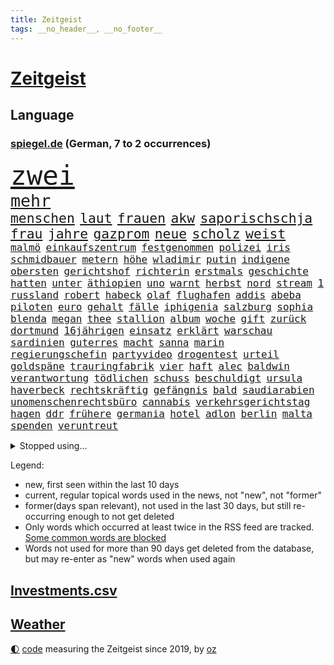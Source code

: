 ```yaml
---
title: Zeitgeist
tags: __no_header__, __no_footer__
---
```


# [Zeitgeist](https://oliz.io/zeitgeist/)

## Language

<h3><a href="https://www.spiegel.de" target="_blank">spiegel.de</a> (German, 7 to 2 occurrences)</h3>
<p style="font-family:monospace">
<span style="font-size:32pt"><a href="news_links.html#zwei" class="current">zwei</a></span>
<br>
<span style="font-size:20pt"><a href="news_links.html#mehr" class="current">mehr</a></span>
<br>
<span style="font-size:16pt"><a href="news_links.html#menschen" class="current">menschen</a></span>
<span style="font-size:16pt"><a href="news_links.html#laut" class="current">laut</a></span>
<span style="font-size:16pt"><a href="news_links.html#frauen" class="current">frauen</a></span>
<span style="font-size:16pt"><a href="news_links.html#akw" class="current">akw</a></span>
<span style="font-size:16pt"><a href="news_links.html#saporischschja" class="current">saporischschja</a></span>
<span style="font-size:16pt"><a href="news_links.html#frau" class="current">frau</a></span>
<span style="font-size:16pt"><a href="news_links.html#jahre" class="current">jahre</a></span>
<span style="font-size:16pt"><a href="news_links.html#gazprom" class="current">gazprom</a></span>
<span style="font-size:16pt"><a href="news_links.html#neue" class="current">neue</a></span>
<span style="font-size:16pt"><a href="news_links.html#scholz" class="current">scholz</a></span>
<span style="font-size:16pt"><a href="news_links.html#weist" class="current">weist</a></span>
<br>
<span style="font-size:12pt"><a href="news_links.html#malmö" class="new">malmö</a></span>
<span style="font-size:12pt"><a href="news_links.html#einkaufszentrum" class="current">einkaufszentrum</a></span>
<span style="font-size:12pt"><a href="news_links.html#festgenommen" class="current">festgenommen</a></span>
<span style="font-size:12pt"><a href="news_links.html#polizei" class="current">polizei</a></span>
<span style="font-size:12pt"><a href="news_links.html#iris" class="current">iris</a></span>
<span style="font-size:12pt"><a href="news_links.html#schmidbauer" class="new">schmidbauer</a></span>
<span style="font-size:12pt"><a href="news_links.html#metern" class="current">metern</a></span>
<span style="font-size:12pt"><a href="news_links.html#höhe" class="current">höhe</a></span>
<span style="font-size:12pt"><a href="news_links.html#wladimir" class="current">wladimir</a></span>
<span style="font-size:12pt"><a href="news_links.html#putin" class="current">putin</a></span>
<span style="font-size:12pt"><a href="news_links.html#indigene" class="current">indigene</a></span>
<span style="font-size:12pt"><a href="news_links.html#obersten" class="current">obersten</a></span>
<span style="font-size:12pt"><a href="news_links.html#gerichtshof" class="current">gerichtshof</a></span>
<span style="font-size:12pt"><a href="news_links.html#richterin" class="current">richterin</a></span>
<span style="font-size:12pt"><a href="news_links.html#erstmals" class="current">erstmals</a></span>
<span style="font-size:12pt"><a href="news_links.html#geschichte" class="current">geschichte</a></span>
<span style="font-size:12pt"><a href="news_links.html#hatten" class="current">hatten</a></span>
<span style="font-size:12pt"><a href="news_links.html#unter" class="current">unter</a></span>
<span style="font-size:12pt"><a href="news_links.html#äthiopien" class="current">äthiopien</a></span>
<span style="font-size:12pt"><a href="news_links.html#uno" class="current">uno</a></span>
<span style="font-size:12pt"><a href="news_links.html#warnt" class="current">warnt</a></span>
<span style="font-size:12pt"><a href="news_links.html#herbst" class="current">herbst</a></span>
<span style="font-size:12pt"><a href="news_links.html#nord" class="current">nord</a></span>
<span style="font-size:12pt"><a href="news_links.html#stream" class="current">stream</a></span>
<span style="font-size:12pt"><a href="news_links.html#1" class="current">1</a></span>
<span style="font-size:12pt"><a href="news_links.html#russland" class="current">russland</a></span>
<span style="font-size:12pt"><a href="news_links.html#robert" class="current">robert</a></span>
<span style="font-size:12pt"><a href="news_links.html#habeck" class="current">habeck</a></span>
<span style="font-size:12pt"><a href="news_links.html#olaf" class="current">olaf</a></span>
<span style="font-size:12pt"><a href="news_links.html#flughafen" class="current">flughafen</a></span>
<span style="font-size:12pt"><a href="news_links.html#addis" class="new">addis</a></span>
<span style="font-size:12pt"><a href="news_links.html#abeba" class="new">abeba</a></span>
<span style="font-size:12pt"><a href="news_links.html#piloten" class="current">piloten</a></span>
<span style="font-size:12pt"><a href="news_links.html#euro" class="current">euro</a></span>
<span style="font-size:12pt"><a href="news_links.html#gehalt" class="current">gehalt</a></span>
<span style="font-size:12pt"><a href="news_links.html#fälle" class="current">fälle</a></span>
<span style="font-size:12pt"><a href="news_links.html#iphigenia" class="new">iphigenia</a></span>
<span style="font-size:12pt"><a href="news_links.html#salzburg" class="new">salzburg</a></span>
<span style="font-size:12pt"><a href="news_links.html#sophia" class="new">sophia</a></span>
<span style="font-size:12pt"><a href="news_links.html#blenda" class="new">blenda</a></span>
<span style="font-size:12pt"><a href="news_links.html#megan" class="current">megan</a></span>
<span style="font-size:12pt"><a href="news_links.html#thee" class="new">thee</a></span>
<span style="font-size:12pt"><a href="news_links.html#stallion" class="new">stallion</a></span>
<span style="font-size:12pt"><a href="news_links.html#album" class="current">album</a></span>
<span style="font-size:12pt"><a href="news_links.html#woche" class="current">woche</a></span>
<span style="font-size:12pt"><a href="news_links.html#gift" class="current">gift</a></span>
<span style="font-size:12pt"><a href="news_links.html#zurück" class="current">zurück</a></span>
<span style="font-size:12pt"><a href="news_links.html#dortmund" class="current">dortmund</a></span>
<span style="font-size:12pt"><a href="news_links.html#16jährigen" class="current">16jährigen</a></span>
<span style="font-size:12pt"><a href="news_links.html#einsatz" class="current">einsatz</a></span>
<span style="font-size:12pt"><a href="news_links.html#erklärt" class="current">erklärt</a></span>
<span style="font-size:12pt"><a href="news_links.html#warschau" class="current">warschau</a></span>
<span style="font-size:12pt"><a href="news_links.html#sardinien" class="current">sardinien</a></span>
<span style="font-size:12pt"><a href="news_links.html#guterres" class="current">guterres</a></span>
<span style="font-size:12pt"><a href="news_links.html#macht" class="current">macht</a></span>
<span style="font-size:12pt"><a href="news_links.html#sanna" class="current">sanna</a></span>
<span style="font-size:12pt"><a href="news_links.html#marin" class="current">marin</a></span>
<span style="font-size:12pt"><a href="news_links.html#regierungschefin" class="current">regierungschefin</a></span>
<span style="font-size:12pt"><a href="news_links.html#partyvideo" class="new">partyvideo</a></span>
<span style="font-size:12pt"><a href="news_links.html#drogentest" class="new">drogentest</a></span>
<span style="font-size:12pt"><a href="news_links.html#urteil" class="current">urteil</a></span>
<span style="font-size:12pt"><a href="news_links.html#goldspäne" class="new">goldspäne</a></span>
<span style="font-size:12pt"><a href="news_links.html#trauringfabrik" class="new">trauringfabrik</a></span>
<span style="font-size:12pt"><a href="news_links.html#vier" class="current">vier</a></span>
<span style="font-size:12pt"><a href="news_links.html#haft" class="current">haft</a></span>
<span style="font-size:12pt"><a href="news_links.html#alec" class="current">alec</a></span>
<span style="font-size:12pt"><a href="news_links.html#baldwin" class="current">baldwin</a></span>
<span style="font-size:12pt"><a href="news_links.html#verantwortung" class="current">verantwortung</a></span>
<span style="font-size:12pt"><a href="news_links.html#tödlichen" class="current">tödlichen</a></span>
<span style="font-size:12pt"><a href="news_links.html#schuss" class="current">schuss</a></span>
<span style="font-size:12pt"><a href="news_links.html#beschuldigt" class="current">beschuldigt</a></span>
<span style="font-size:12pt"><a href="news_links.html#ursula" class="current">ursula</a></span>
<span style="font-size:12pt"><a href="news_links.html#haverbeck" class="new">haverbeck</a></span>
<span style="font-size:12pt"><a href="news_links.html#rechtskräftig" class="current">rechtskräftig</a></span>
<span style="font-size:12pt"><a href="news_links.html#gefängnis" class="current">gefängnis</a></span>
<span style="font-size:12pt"><a href="news_links.html#bald" class="current">bald</a></span>
<span style="font-size:12pt"><a href="news_links.html#saudiarabien" class="current">saudiarabien</a></span>
<span style="font-size:12pt"><a href="news_links.html#unomenschenrechtsbüro" class="new">unomenschenrechtsbüro</a></span>
<span style="font-size:12pt"><a href="news_links.html#cannabis" class="current">cannabis</a></span>
<span style="font-size:12pt"><a href="news_links.html#verkehrsgerichtstag" class="new">verkehrsgerichtstag</a></span>
<span style="font-size:12pt"><a href="news_links.html#hagen" class="current">hagen</a></span>
<span style="font-size:12pt"><a href="news_links.html#ddr" class="current">ddr</a></span>
<span style="font-size:12pt"><a href="news_links.html#frühere" class="current">frühere</a></span>
<span style="font-size:12pt"><a href="news_links.html#germania" class="current">germania</a></span>
<span style="font-size:12pt"><a href="news_links.html#hotel" class="current">hotel</a></span>
<span style="font-size:12pt"><a href="news_links.html#adlon" class="new">adlon</a></span>
<span style="font-size:12pt"><a href="news_links.html#berlin" class="current">berlin</a></span>
<span style="font-size:12pt"><a href="news_links.html#malta" class="current">malta</a></span>
<span style="font-size:12pt"><a href="news_links.html#spenden" class="current">spenden</a></span>
<span style="font-size:12pt"><a href="news_links.html#veruntreut" class="new">veruntreut</a></span>
</p>
<details>
<summary>Stopped using...</summary>
<p class="former" style="font-size:12pt">
gründer(666) kollegen(666) cdupolitiker(665) erholung(665) freien(665) jens(665) stoppen(665) verdient(665) beschwerde(664) genannt(664) klimaneutral(664) torjäger(664) wald(664) drama(663) drosten(663) gelernt(663) jörg(663) lockdowns(663) taylor(663) weitergeht(663) ändert(663) anstieg(662) erinnerungen(662) gefordert(662) gesorgt(662) verhängen(662) vielerorts(662) vorzeitig(662) berichte(661) bmw(661) frank(661) rückschlag(661) spur(661) teilnehmen(661) usbehörden(661) deswegen(660) lager(660) passen(660) reiner(660) verteidigungsministerin(660) ziemlich(660) csuchef(659) januar(659) jüdische(659) konzerne(659) kurs(659) liebe(659) lieben(659) partner(659) privaten(659) streitkräfte(659) umso(659) arbeitsplatz(658) beeinflussen(658) folgte(658) gewerkschaft(658) hunderten(658) investoren(658) lebenslanger(658) ließen(658) rassistische(658) schwedische(658) sicherte(658) stoppt(658) weshalb(658) 130(657) abends(657) bundesweit(657) eingesetzt(657) hintergründe(657) härter(657) kritische(657) messi(657) netflix(657) rafael(657) reichte(657) respekt(657) unabhängige(657) wohnen(657) abgeordnete(656) bundestags(656) bundesweite(656) geheimnis(656) gemeinsamen(656) maß(656) nahen(656) venezuela(656) versteckt(656) zuge(656) abgeben(655) bekämpfen(655) gestrichen(655) kräftig(655) ministerpräsidenten(655) nordsee(655) stimme(655) öl(655) anschläge(654) beschließen(654) crash(654) minderjährige(654) texas(654) zugunsten(654) abgesetzt(653) abschaffen(653) bahnhof(653) bestimmten(653) schreibt(653) stärke(653) 10(652) ausschuss(652) englische(652) vorstellen(652) abgehört(651) coronapolitik(651) durchsuchungen(651) gering(651) investitionen(651) kehrte(651) nordirland(651) roman(651) stuft(651) unbedingt(651) verlauf(651) aufgegeben(650) freilassung(650) journalistin(650) sinn(650) viertelfinale(650) berater(649) brauche(649) größeren(649) half(649) jedenfalls(649) kontrollen(649) rekordhoch(649) beschränkungen(648) gekauft(648) gestoppt(648) goldenen(648) kunst(648) privat(648) erneuten(647) gesetze(647) option(647) aktivistin(646) berühmte(646) ehepaar(646) feld(646) 3(645) design(645) euparlament(645) gerechnet(645) spotify(645) aktie(644) echten(644) ordnung(643) verfassung(643) überstanden(643) globale(642) text(642) argentinien(641) nationalen(641) springen(641) stiegen(641) vorgelegt(641) zurückgegangen(641) überholt(641) nase(639) prognosen(639) ausrüstung(638) schießen(638) änderungen(638) digital(637) top(637) kate(636) züge(636) auflagen(635) gemeinsames(635) insassen(635) politikerin(633) singapur(633) rasen(632) strengen(632) ämter(632) 76(630) gehörte(630) klimaziele(628) beweise(627) bundeswehrsoldaten(627) kapitel(624) vorläufig(624) angeboten(623) spannend(623) mindestlohn(621) schaut(620) termine(620) athletinnen(619) herausforderungen(617) beendete(615) erhebliche(614) annäherung(613) staatsoberhaupt(609) inseln(607) nächstes(606) bündnis(605) daheim(603) betrunkener(602) reihen(602) topspiel(602) gesetzlichen(600) quadratmeter(600) vereins(598) möglichkeit(594) ärgern(594) herzinfarkt(593) berühmtesten(590) brutalen(586) stopp(584) motivation(574) schlaf(564) niederländer(562) währung(557) gewinne(556) infos(556) zusätzlichen(556) fuhren(541) haiti(523) trümmern(520) bahnverkehr(517) wolken(516) direkten(514) carlos(511) fängt(508) rum(506) happy(503) verantwortliche(499) zusammengebrochen(495) reue(494) 2001(486) rumänien(476) fußballnationalmannschaft(456) brian(454) 25jährige(440) hofmann(437) genossen(432) ungeimpfte(429) gegend(428) gesichtet(419) müll(413) sammelt(409) fluggesellschaften(405) staatschefs(404) warb(403) unseres(402) novak(401) zerstörte(399) astronomen(398) liebt(397) arme(396) brannte(393) drohnen(393) verheerende(393) djoković(392) 9(388) düster(386) erpressen(386) britisches(384) rekordwert(383) autoren(382) floh(381) geldstrafen(378) knie(373) bedankt(372) flut(372) verstorben(372) winde(367) kyrgios(366) zögert(365) flutkatastrophe(364) forschungsteam(364) fällig(364) karrierecoach(364) hochwasser(363) 14jähriger(362) ahrtal(361) äußerung(359) wechselte(358) highlights(356) komitee(356) parlaments(354) berühmteste(349) alternative(345) musks(345) börsen(340) rückgabe(339) funktionen(338) tabellenführer(337) moderner(335) niedergang(332) social(332) ussoldaten(331) gehälter(328) ließe(328) momente(327) ausgeschöpft(326) fifa(326) illegaler(326) eindeutig(325) agiert(324) kalten(323) teamkollege(323) harris(321) staatsanwältin(318) umbruch(318) wittert(316) wachsende(315) tiger(314) minderheiten(313) abhängigkeit(307) absicht(307) einigt(307) staatssekretär(306) grafiken(305) jeffrey(304) beschlagnahmen(301) schränkt(300) minus(299) unterhaus(298) station(297) mehrfamilienhaus(296) erneutes(294) fluglinie(294) hofreiter(293) mischen(293) mächtig(290) suizid(290) kombination(288) kredite(286) plastikmüll(286) arbeitslosen(285) empfehlen(284) grundlegende(284) shanghai(282) perspektive(281) verblüffend(280) komplette(279) staates(279) umsetzung(279) aktivitäten(276) andrang(275) erreichbar(274) 30000(272) portal(271) rechtsextremer(271) anfangen(270) fahndet(266) siegerin(266) energieriesen(261) feuerte(259) königreich(257) rande(257) mehrheitlich(256) geschaut(255) netflixserie(255) schärfere(255) empfindliche(254) lärm(253) coaching(252) fabian(252) technischer(252) extremer(251) sportlichen(251) unterhaltung(251) entziehen(250) macrons(250) jahresbeginn(245) aktivistinnen(244) amtsinhaber(242) mache(242) dürr(240) kompromiss(240) sportliche(240) arbeitswelt(239) ausfuhr(239) kinderbetreuung(239) aussetzen(237) schande(237) management(236) kachelmann(232) pessimistisch(232) personalnot(230) eusanktionen(229) gestaltet(229) möchten(229) pflegerinnen(227) borrell(225) josep(225) verbündete(223) ebay(222) küche(221) beamter(220) transport(220) rechner(219) betrachtet(218) kader(217) sanitäter(216) südosten(216) genehmigt(214) wimbledon(214) einfaches(213) führungsriege(213) zerstörung(213) abwehrspieler(212) way(211) küken(209) landsmann(209) vorwoche(209) erfand(207) 2500(206) lambrecht(206) heftigem(204) zahlreicher(202) ausreise(201) auszugeben(200) beschäftigen(200) mutigen(198) peilt(198) pelé(198) einbrecher(197) erweitern(196) lebensmittelpreise(195) einfachen(194) hartes(194) krebs(194) mühsam(194) website(194) wild(194) strafzahlung(193) 2002(191) luftangriffe(191) kraftwerke(190) marilyn(189) angeheizt(187) dominant(187) unabhängiger(187) justizministerium(185) verweist(185) diabetes(183) gejagt(183) krankheiten(183) trick(183) bestand(182) elektronisch(182) strände(182) emotionalen(181) afrikanischen(180) orange(180) straflager(180) moniert(179) gezahlt(176) nützt(176) zurecht(176) reichweite(175) rüstungskonzern(175) gymnasium(174) nonnenwerth(174) unterbrechen(173) verleiht(173) 83jährige(172) unicef(172) ustruppen(172) vergab(172) andrij(171) philosoph(171) infolge(170) ordnet(170) homosexualität(169) kämpfern(169) wanderung(168) betreibt(167) end(167) verwaltung(167) übersteht(167) alarmbereitschaft(166) bill(166) kaja(166) male(166) schätzt(166) 17jährige(165) mögliches(165) verräter(165) weltlage(165) 40000(164) konkurrentin(163) unbewaffnete(163) untersuchungsbericht(163) aufsichtsrat(162) pausen(162) neubrandenburg(161) bürokratie(160) ramadan(160) verpuffen(160) autofahrerin(159) verübt(159) übergossen(158) disqualifiziert(156) wachsenden(156) einsam(155) immobilienpreise(155) zurückgewiesen(155) johanna(154) spiegeltitelstory(154) vorsichtig(154) gegendemonstranten(153) südamerika(153) aschaffenburg(152) luftraum(152) roller(152) ernsthaft(151) grundwasser(151) sensationelle(151) luxusautos(150) verspätet(149) gebiete(148) glimpflich(148) begeben(146) erneuerbare(146) gegenden(146) kunde(146) russlandsanktionen(146) ausweitung(145) geheimdienstchef(145) taktik(145) widmen(145) arbeitszeit(144) passé(144) masse(143) profitierte(143) sanktionspaket(143) 86jährige(142) inakzeptable(142) schneidet(142) betrieben(141) geforderten(141) sberbank(141) turner(141) aussetzung(140) außenpolitische(140) kiewer(140) statistisches(140) verbrauchern(140) regierungskritiker(139) ampelfraktionen(138) duo(138) verfolgungsjagd(138) zwingt(138) maskendeals(137) rabatt(137) emotionaler(136) offenbarung(136) importstopp(135) marathon(135) währenddessen(135) 2035(134) notwendige(134) robust(134) wiedereinführung(134) fatale(133) rheinmetall(133) träfe(133) ukrainekrieges(133) wesel(133) ölembargo(133) antwortet(132) microsoft(132) sexualisierte(132) institutionen(131) äckern(130) bekräftigte(129) euaußenbeauftragte(129) anden(127) gasembargo(127) geburtsklinik(127) raketenangriff(127) verbraucht(127) deep(126) nationalspielerin(126) patrick(125) wohngebiete(124) leuchten(123) anfänge(122) bewaffnet(122) ergab(122) lautete(122) burkhard(121) leitungen(121) sommerpause(121) einsamen(120) roms(120) staatsbürgerschaft(120) fukushima(119) jake(119) kapitulation(119) unerwünscht(119) vorort(119) 39(118) bundesverband(118) doppelsieg(118) satte(118) natobeitritt(117) zwangsarbeit(117) ausharren(116) auszugehen(115) kreuz(115) überziehen(115) atomkrieg(114) spürt(114) traditionsreiche(114) stilllegung(113) motto(112) partnern(112) öffentlicher(112) handys(111) minimal(111) sainz(111) träge(111) gewalttätige(110) jawort(110) my(110) schwarzes(110) besseres(109) bevölkerungsschutz(109) euroraum(109) schienennetz(109) schmecken(109) beruflichen(108) leber(108) natogipfel(108) rotes(108) volkswirtschaft(108) autobranche(107) kripo(107) meistert(107) orientierung(107) ach(106) beigelegt(106) beschuldigen(106) bestechlichkeit(106) bremse(106) getreidelieferungen(106) nuklearwaffen(106) bogen(105) zusammenstößen(105) grundstücke(104) wärmer(104) bundesjustizminister(103) buschland(103) fernen(103) streitereien(103) teilhabe(103) züchter(103) wetterexperten(102) feste(101) woods(101) gewalttaten(100) irrtümer(100) windparks(100) metall(99) schießerei(99) afrikaner(98) nepal(98) rechenschaft(98) artenschutz(97) besetzen(97) bäckerei(97) cut(97) widersprüche(97) gewaltverbrechen(96) großoffensive(96) hammer(96) thore(96) aufstocken(95) nordrheinwestfälischen(95) gentleman(94) passanten(94) pferderennen(94) dahin(93) frühzeitig(93) griechischer(93) nordstream(93) t(93) bestritt(92) 750(91) besserer(91) dieselautos(91) kassenschlager(91) konsequenz(91) rheinmaingebiet(91) staatsanwaltschaften(91) vorfälle(91) energiemanager(90) flott(90) gefährdete(90) georgiewa(90) indische(90) innogymanager(90) iwfchefin(90) kristalina(90) routen(90) schau(90) verschifft(90) zollen(90) attentate(89) hindernisse(89) obst(89) susanne(89) verbrenneraus(89) vogel(89) baugenehmigungen(88) dämpfe(88) giftige(88) sprunghaft(88) wehrmacht(88) act(87) formal(87) kühlschrank(87) parlamentarischer(87) skandalen(87) torsten(86) verschwanden(86) zehnten(86) arbeitsrecht(85) dfbtor(85) pogba(85) steak(85) 58jährigen(84) kippt(84) landesverband(84) sonntagsfrage(84) ausweichen(83) chiellini(83) südfranzösischen(83) arbeitskräftemangel(82) reißen(82) skulpturen(82) 23jährigen(81) gesetzes(81) kishida(81) neuigkeiten(81) oftmals(81) steine(81) stresstest(81) verlobten(81) entschiedener(80) falschem(80) haas(80) unanständig(80) billiges(79) nuklearstreitkräfte(79) plagt(79) vortrag(79) 36jährige(78) anlaufstelle(78) ibrahimović(78) privathaushalten(78) wirtschaftsministeriums(78) zlatan(78) abtransportiert(77) gefälschter(77) lokalpolitiker(77) luisa(77) prominenten(77) space(77) spähsoftware(77) walker(77) wolff(77) existenziellen(76) goetheinstitut(76) revanche(76) schnecken(76) vorgeschrieben(76) 2026(75) einsatzbereit(75) hackerangriffe(75) machine(75) reizvoll(75) spanischer(75) willkür(75) ölmarkt(75) 35jährige(74) monroe(74) pandora(74) südasiatische(74) trüben(74) assadregimes(73) girl(73) handelskonzern(73) mafia(73) mckinsey(73) schrecklich(73) schutzweste(73) vwkonzern(73) eoffensive(72) europameister(72) mexikaner(72) ständiger(72) unohilfe(72) bangladesch(71) europaparlament(71) förde(71) überschlägt(71) 1200(70) milliardenhilfen(70) mordfall(70) sexuellem(70) vollem(70) vorrang(70) 96jährige(69) beatles(69) cruise(69) schwaches(69) wolke(69) überragt(69) angesprochen(68) fumio(68) ratingen(68) demonstrierende(67) pöbelte(67) rooney(67) abholzung(66) beileid(66) deportierte(66) hemer(66) kundschaft(66) schutzmasken(66) zukünftige(66) 8(65) altenberger(65) fahndung(65) ferdinand(65) kommissarin(65) kämna(65) lennard(65) ungleichheit(65) verwenden(65) dmitri(64) kühnert(64) minusma(64) reumütig(64) schroff(64) unomission(64) eyckhoff(63) jabeur(63) ons(63) titelverteidigerinnen(63) votum(63) wmkampf(63) abgibt(62) auftaktspiel(62) detailliert(62) gefahndet(62) hintertür(62) spdgeneralsekretär(62) alfred(61) campingplatz(61) dauercamper(61) endstadium(61) geister(61) klimaschädlichen(61) laufender(61) privatleben(61) sonnig(61) tribünen(61) turnen(61) barbie(60) empfehlungen(60) legalisierung(60) selbstbestimmung(60) sicherheiten(60) wertvollstes(60) aufzuklären(59) faktencheck(59) fliegende(59) krimi(59) parität(59) polittalk(59) save(59) twitteraktie(59) w(59) wehrministerin(59) zusammengekommen(59) geringen(58) irans(58) islamistische(58) kurznachrichtendienstes(58) oberkörper(58) verhütung(58) verschobene(58) beeindruckende(57) gesellschaftliche(57) wattenmeer(57) westeuropa(57) zuschauerinnen(57) 30mal(56) tagessieg(56) verstößen(56) xavi(56) bemerkenswertes(55) uniform(55) zwangspause(55) aufbringen(54) aufschrei(54) dina(54) drogenboss(54) gleichstellung(54) meistgesuchten(54) verfassungsbeschwerde(54) wirtschaftskrieg(54) abgestraft(53) anbaufläche(53) drohendes(53) gesamtführender(53) homophobie(53) iii(53) supremecourtrichter(53) unbewaffneten(53) wäsche(53) auswerten(52) autopsie(52) blöße(52) kissinger(52) tiktokvideos(52) unten(52) western(52) 86(51) gelacht(51) madrids(51) stade(51) steuerfahnder(51) webseite(51) weltwirtschaftsforum(51) israelbesuch(50) mo(50) rückseite(50) sinnbild(50) abstriche(49) camilla(49) erzählungen(49) rundfahrt(49) uvalde(49) zunehmender(49) #metoo(48) bernard(48) bestimmter(48) defekt(48) haushaltspolitik(48) hundertjährige(48) mühe(48) schulmassaker(48) schweinepest(48) teamchef(48) absoluter(47) kandidiert(47) keilt(47) partisanen(47) pfefferspray(47) reicher(47) romanen(47) vorzudringen(47) zertifikat(46) gesundheitswesen(45) kremlgegner(45) landsmanns(45) lohnsteigerungen(45) mächtige(45) ruhig(45) unberechenbar(45) verschont(45) überstellt(45) …(45) afdpolitiker(44) formats(44) gnabry(44) krankschreibung(44) serge(44) sonderregel(44) stranger(44) telefonische(44) things(44) bahnsteig(43) estnische(43) gareth(43) geworben(43) kallas(43) nähert(43) platzen(43) popart(43) schwebt(43) spahn(43) spdvorsitzende(43) staus(43) terrorismus(43) fehlten(42) haftbar(42) kaputte(42) lebenszeichen(42) wahn(42) öffentlichrechtliche(42) atlantikküste(41) bewiesen(41) community(41) darmanin(41) einbau(41) erobern(41) gemeinschaftswährung(41) gérald(41) kz(41) oberbayerischen(41) rentnerinnen(41) unschuld(41) drews(40) getötetem(40) höherem(40) oberen(40) ortschaften(40) ertrunken(39) monatelanger(39) regisseuren(39) söldnertruppe(39) tirol(39) turbulenzen(39) welthits(39) änderte(39) feinde(38) homo(38) kommentieren(38) millionenstrafe(38) populismus(38) schuh(38) vorangehen(38) abwehrchef(37) angebots(37) arbeiteten(37) aufprall(37) golfstaat(37) resolution(37) unfalls(37) arbeitsunfall(36) autorinnen(36) dokumentation(36) grandslamtitel(36) rippenbruch(36) weltkonjunktur(36) widerlegt(36) wozu(36) 1958(35) 20jähriger(35) arizona(35) einschlugen(35) erntet(35) ryan(35) unumgänglich(35) 0(34) knallbunte(34) norditalien(34) versorgen(34) benziner(33) devon(33) kavanaugh(33) nahostreise(33) sondersteuer(33) trauung(33) umzug(33) alphabet(32) passau(32) teleskop(32) trendet(32) außerordentliche(31) heißer(31) konstruktion(31) kulisse(31) kunstschau(31) wirkstoff(31) 66(30) erkältung(30) freizeit(30) klarna(30) sehe(30) spielerin(30) trainingslager(30) wildtiere(30) altach(29) beobachtung(29) beteuert(29) birte(29) einigkeit(29) kronprinz(29) meier(29) niedergelegt(29) personalie(29) rasenturnier(29) rekordpreis(29) vorarlberg(29) wimbledonsieg(29) arndt(28) aufgelöst(28) begleitung(28) borkum(28) bundesligisten(28) coronasommerwelle(28) erstickt(28) geschke(28) hungernden(28) palma(28) schneesturm(28) sommerwelle(28) terrormiliz(28) verdachtsobjekt(28) anschauen(27) anstehende(27) bürgertests(27) drosselung(27) erfüllung(27) gewehren(27) onlinespiel(27) high(26) infizieren(26) kaliningrad(26) oldenburg(26) phantom(26) ausgebeutet(25) igmetallchef(25) kaulitz(25) sabine(25) schormann(25) serienfinale(25) fünfeinhalb(24) grundlage(24) immunisiert(24) mister(24) sonnenblumenöl(24) antisemitismuseklat(23) einlenken(23) privatsender(23) ratschläge(23) bale(22) banner(22) eifrig(22) nachhaltige(22) solaranlage(22) warteschlangen(22) benachbarten(21) erneuerbarer(21) euphorie(21) fairen(21) forscherteam(21) gedrosselten(21) ingeborgbachmannpreis(21) lubmin(21) ostseeexklave(21) säureanschlag(21) vernichtet(21) woke(21) übertreffen(21) enthüllte(20) fünfsternebewegung(20) schlief(20) solches(20) bemängelt(19) brettspiel(19) gestohlenes(19) herman(19) ana(18) gängige(18) oleksandr(18) welternährung(18) aufstockung(17) festgenommene(17) käse(17) saale(17) schlechteren(17) südafrikanischen(17) belgier(16) durchgeführt(16) gasfluss(16) krater(16) neunmal(16) ordnete(16) revival(16) sparmaßnahmen(16) verfassungsklage(16) geschlechter(15) staatshilfe(15) aufwand(14) breiter(14) courts(14) erleichterungen(14) gletscherabbruch(14) klagten(14) lohnerhöhungen(14) mara(14) trendwende(14) 151(13) biologin(13) marmolata(13) vorjahreszeitraum(13) ärztevertreter(13) 2040(12) aufgetan(12) gunsten(12) heiratet(12) hinault(12) jasper(12) jva(12) minions(12) philipsen(12) provisionen(12) rojas(12) yulimar(12) ausländischer(11) fazit(11) hausärzteverbandschef(11) jayland(11) weigeldt(11)
</p>
</details>
<p>Legend:
<ul>
<li><span class="new">new</span>, first seen within the last 10 days</li>
<li><span class="current">current</span>, regular topical words used in the news, not "new", not "former"</li>
<li><span class="former">former(days span relevant)</span>, not used in the last 30 days, but still re-occurring enough to not get deleted</li>
<li>Only words which occurred at least twice in the RSS feed are tracked. <a href="language/filters.py">Some common words are blocked</a></li>
<li>Words not used for more than 90 days get deleted from the database, but may re-enter as "new" words when used again</li>
</ul>
</p>

## [Investments](investments.html)[.csv](investments.csv)

## [Weather](weather.html)

<footer>
<a href="javascript:toggleTheme()" class="nav">🌓</a>
<a href="https://github.com/ooz/zeitgeist">code</a> measuring the Zeitgeist since 2019, by <a href="https://oliz.io">oz</a>
</footer>
